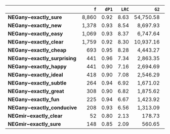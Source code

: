 |                               |   `f` |   `dP1` |   `LRC` |      `G2` |   `f2` |   `exp_f` |   `unexp_f` |   `adj_total` |
|:------------------------------|------:|--------:|--------:|----------:|-------:|----------:|------------:|--------------:|
| **NEGany~exactly_sure**       | 8,860 |    0.92 |    8.63 | 54,750.58 |  9,301 |    347.58 |    8,512.42 |       844,981 |
| **NEGany~exactly_new**        | 1,378 |    0.93 |    8.54 |  8,697.93 |  1,418 |     52.99 |    1,325.01 |       321,311 |
| **NEGany~exactly_easy**       | 1,069 |    0.93 |    8.37 |  6,747.64 |  1,100 |     41.11 |    1,027.89 |       771,307 |
| **NEGany~exactly_clear**      | 1,759 |    0.92 |    8.30 | 10,937.16 |  1,835 |     68.57 |    1,690.43 |       491,108 |
| **NEGany~exactly_cheap**      |   693 |    0.95 |    8.28 |  4,443.27 |    704 |     26.31 |      666.69 |        83,765 |
| **NEGany~exactly_surprising** |   441 |    0.96 |    7.34 |  2,863.35 |    444 |     16.59 |      424.41 |       150,067 |
| **NEGany~exactly_happy**      |   441 |    0.90 |    7.16 |  2,694.69 |    468 |     17.49 |      423.51 |       528,511 |
| **NEGany~exactly_ideal**      |   418 |    0.90 |    7.08 |  2,546.29 |    445 |     16.63 |      401.37 |        42,701 |
| **NEGany~exactly_subtle**     |   264 |    0.94 |    6.92 |  1,671.02 |    271 |     10.13 |      253.87 |        56,845 |
| **NEGany~exactly_great**      |   308 |    0.90 |    6.82 |  1,875.62 |    328 |     12.26 |      295.74 |       380,889 |
| **NEGany~exactly_fun**        |   225 |    0.94 |    6.67 |  1,423.92 |    231 |      8.63 |      216.37 |       224,457 |
| **NEGany~exactly_conducive**  |   208 |    0.93 |    6.56 |  1,313.09 |    214 |      8.00 |      200.00 |        16,405 |
| **NEGmir~exactly_clear**      |    52 |    0.80 |    2.13 |    178.73 |     55 |      7.96 |       44.04 |         8,639 |
| **NEGmir~exactly_sure**       |   148 |    0.85 |    2.09 |    560.65 |    149 |     21.55 |      126.45 |        11,297 |
